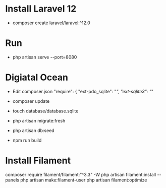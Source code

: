 # Install Laravel 12

- composer create laravel/laravel:^12.0

# Run

- php artisan serve --port=8080

# Digiatal Ocean
- Edit composer.json
    "require": {
        "ext-pdo_sqlite": "*",
        "ext-sqlite3": "*"  

- composer update
- touch database/database.sqlite
- php artisan migrate:fresh
- php artisan db:seed
- npm run build

# Install Filament

composer require filament/filament:"^3.3" -W
php artisan filament:install --panels
php artisan make:filament-user
php artisan filament:optimize